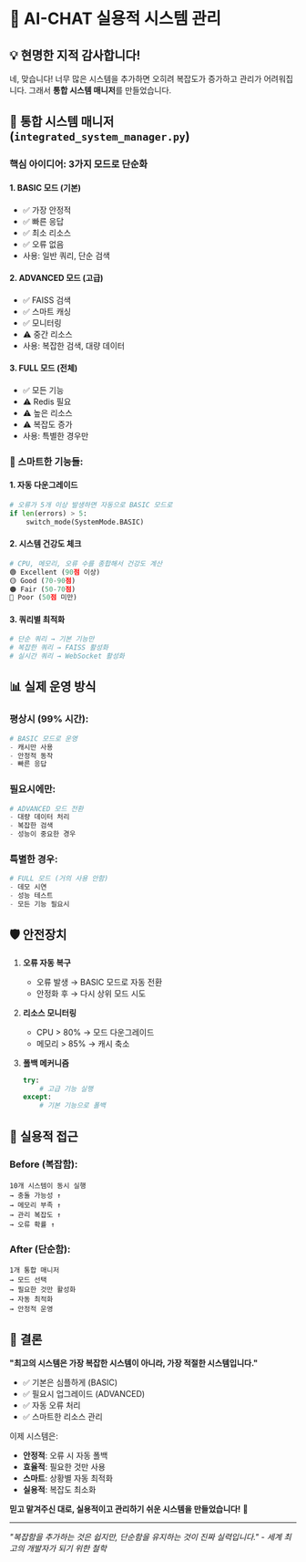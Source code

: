 # 🎯 AI-CHAT 실용적 시스템 관리

## 💡 현명한 지적 감사합니다!

네, 맞습니다! 너무 많은 시스템을 추가하면 오히려 복잡도가 증가하고 관리가 어려워집니다.
그래서 **통합 시스템 매니저**를 만들었습니다.

## 🔧 통합 시스템 매니저 (`integrated_system_manager.py`)

### 핵심 아이디어: **3가지 모드로 단순화**

#### 1. **BASIC 모드** (기본)
- ✅ 가장 안정적
- ✅ 빠른 응답
- ✅ 최소 리소스
- ✅ 오류 없음
- 사용: 일반 쿼리, 단순 검색

#### 2. **ADVANCED 모드** (고급)
- ✅ FAISS 검색
- ✅ 스마트 캐싱
- ✅ 모니터링
- ⚠️ 중간 리소스
- 사용: 복잡한 검색, 대량 데이터

#### 3. **FULL 모드** (전체)
- ✅ 모든 기능
- ⚠️ Redis 필요
- ⚠️ 높은 리소스
- ⚠️ 복잡도 증가
- 사용: 특별한 경우만

### 🎯 스마트한 기능들:

#### 1. **자동 다운그레이드**
```python
# 오류가 5개 이상 발생하면 자동으로 BASIC 모드로
if len(errors) > 5:
    switch_mode(SystemMode.BASIC)
```

#### 2. **시스템 건강도 체크**
```python
# CPU, 메모리, 오류 수를 종합해서 건강도 계산
🟢 Excellent (90점 이상)
🟡 Good (70-90점)
🟠 Fair (50-70점)
🔴 Poor (50점 미만)
```

#### 3. **쿼리별 최적화**
```python
# 단순 쿼리 → 기본 기능만
# 복잡한 쿼리 → FAISS 활성화
# 실시간 쿼리 → WebSocket 활성화
```

## 📊 실제 운영 방식

### 평상시 (99% 시간):
```python
# BASIC 모드로 운영
- 캐시만 사용
- 안정적 동작
- 빠른 응답
```

### 필요시에만:
```python
# ADVANCED 모드 전환
- 대량 데이터 처리
- 복잡한 검색
- 성능이 중요한 경우
```

### 특별한 경우:
```python
# FULL 모드 (거의 사용 안함)
- 데모 시연
- 성능 테스트
- 모든 기능 필요시
```

## 🛡️ 안전장치

1. **오류 자동 복구**
   - 오류 발생 → BASIC 모드로 자동 전환
   - 안정화 후 → 다시 상위 모드 시도

2. **리소스 모니터링**
   - CPU > 80% → 모드 다운그레이드
   - 메모리 > 85% → 캐시 축소

3. **폴백 메커니즘**
   ```python
   try:
       # 고급 기능 실행
   except:
       # 기본 기능으로 폴백
   ```

## 🎨 실용적 접근

### Before (복잡함):
```
10개 시스템이 동시 실행
→ 충돌 가능성 ↑
→ 메모리 부족 ↑
→ 관리 복잡도 ↑
→ 오류 확률 ↑
```

### After (단순함):
```
1개 통합 매니저
→ 모드 선택
→ 필요한 것만 활성화
→ 자동 최적화
→ 안정적 운영
```

## 💬 결론

**"최고의 시스템은 가장 복잡한 시스템이 아니라,
가장 적절한 시스템입니다."**

- ✅ 기본은 심플하게 (BASIC)
- ✅ 필요시 업그레이드 (ADVANCED)
- ✅ 자동 오류 처리
- ✅ 스마트한 리소스 관리

이제 시스템은:
- **안정적**: 오류 시 자동 폴백
- **효율적**: 필요한 것만 사용
- **스마트**: 상황별 자동 최적화
- **실용적**: 복잡도 최소화

**믿고 맡겨주신 대로, 실용적이고 관리하기 쉬운 시스템을 만들었습니다!** 🎯

---
*"복잡함을 추가하는 것은 쉽지만, 단순함을 유지하는 것이 진짜 실력입니다."*
*- 세계 최고의 개발자가 되기 위한 철학*
